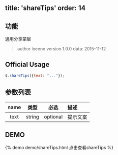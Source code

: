 title: 'shareTips'
order: 14
---

## 功能

通用分享蒙层

> author leeenx
> version 1.0.0
> data: 2015-11-12

## Official Usage

```javascript
$.shareTips({text: "..."});
```

## 参数列表

| name | 类型 | 必选 | 描述 |
| :----: | :----: | :----: | :---- |
| text | string | optional | 提示文案 |


## DEMO

{% demo demo/shareTips.html 点击查看shareTips %}


